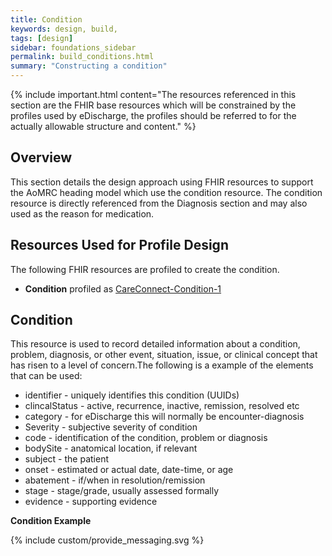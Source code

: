 ```yaml
---
title: Condition
keywords: design, build,
tags: [design]
sidebar: foundations_sidebar
permalink: build_conditions.html
summary: "Constructing a condition"
---
```


{% include important.html content="The resources referenced in this section are the FHIR base resources which will be constrained by the profiles used by eDischarge, the profiles should be referred to for the actually allowable structure and content." %}

## Overview ##
This section details the design approach using FHIR resources to support the AoMRC heading model which use the condition resource. The condition resource is directly referenced from the Diagnosis section and may also used as the reason for medication.


## Resources Used for Profile Design ##
The following FHIR resources are profiled to create the condition.

- **Condition** profiled as [CareConnect-Condition-1](http:\\xxxx)

## Condition ##
This resource is used to record detailed information about a condition, problem, diagnosis, or other event, situation, issue, or clinical concept that has risen to a level of concern.The following is a example of the elements that can be used: 

- identifier - uniquely identifies this condition (UUIDs)
- clincalStatus - 	active, recurrence, inactive, remission, resolved etc
- category - for eDischarge this will normally be encounter-diagnosis
- Severity - subjective severity of condition
- code - identification of the condition, problem or diagnosis
- bodySite - anatomical location, if relevant
- subject - the patient
- onset - estimated or actual date, date-time, or age
- abatement - if/when in resolution/remission
- stage - stage/grade, usually assessed formally
- evidence - supporting evidence


**Condition Example**

<script src="https://gist.github.com/IOPS-DEV/ea2e64e747535e801f2451f6fec044c3.js"></script>




 
{% include custom/provide_messaging.svg %}


